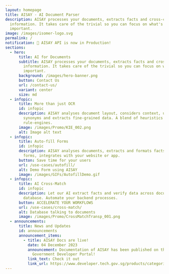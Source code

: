 ```yaml
---
layout: homepage
title: AISAY - AI Document Parser
description: AISAY processes your documents, extracts facts and cross-checks
  information. It takes care of the trivial so you can focus on what's
  important.
image: /images/isomer-logo.svg
permalink: /
notification: 🎉 AISAY API is now in Production!
sections:
  - hero:
      title: AI for Documents
      subtitle: AISAY processes your documents, extracts facts and cross-checks
        information. It takes care of the trivial so you can focus on what's
        important.
      background: /images/hero-banner.png
      button: Contact Us
      url: /contact-us/
      variant: center
      size: md
  - infopic:
      title: More than just OCR
      id: infopic
      description: AISAY analyses document layout, considers context, understands
        synonyms and extracts fine-grained data. A blend of heuristics and
        rule-engines.
      image: /images/Promo/KIE_002.png
      alt: Image alt text
  - infopic:
      title: Auto-fill Forms
      id: infopic
      description: AISAY analyses documents, extracts and formats facts to fill in the
        forms, integrates with your website or app.
      button: Save time for your users
      url: /use-cases/autofill/
      alt: Demo Form using AISAY
      image: /images/GIFs/AutofillDemo.gif
  - infopic:
      title: AI Cross-Match
      id: infopic
      description: Let our AI extract facts and verify data across documents and your
        database. Automate your backend processes.
      button: ACCELERATE YOUR WORKFLOWS
      url: /use-cases/cross-match/
      alt: Database talking to documents
      image: /images/Promo/CrossMatchTransp_001.png
  - announcements:
      title: News and Updates
      id: announcements
      announcement_items:
        - title: AISAY Docs are live!
          date: 04 December 2023
          announcement: Documentation of AISAY has been published on the Singapore
            Government Developer Portal!
          link_text: Check it out
          link_url: https://www.developer.tech.gov.sg/products/categories/productivity-tools/aisay/overview
---
```


